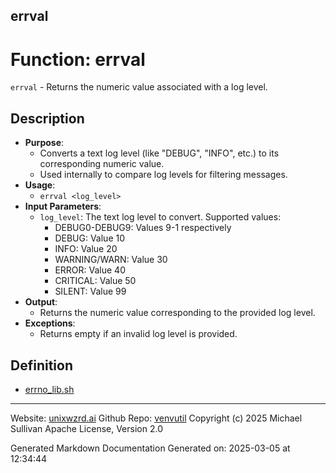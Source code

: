 ## errval
# Function: errval
`errval` - Returns the numeric value associated with a log level.
## Description
- **Purpose**: 
  - Converts a text log level (like "DEBUG", "INFO", etc.) to its corresponding numeric value.
  - Used internally to compare log levels for filtering messages.
- **Usage**: 
  - `errval <log_level>`
- **Input Parameters**: 
  - `log_level`: The text log level to convert. Supported values:
    - DEBUG0-DEBUG9: Values 9-1 respectively
    - DEBUG: Value 10
    - INFO: Value 20
    - WARNING/WARN: Value 30 
    - ERROR: Value 40
    - CRITICAL: Value 50
    - SILENT: Value 99
- **Output**: 
  - Returns the numeric value corresponding to the provided log level.
- **Exceptions**: 
  - Returns empty if an invalid log level is provided.

## Definition 

* [errno_lib.sh](../errno_lib_sh.md)
---

Website: [unixwzrd.ai](https://unixwzrd.ai)
Github Repo: [venvutil](https://github.com/unixwzrd/venvutil)
Copyright (c) 2025 Michael Sullivan
Apache License, Version 2.0

Generated Markdown Documentation
Generated on: 2025-03-05 at 12:34:44
